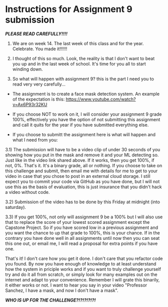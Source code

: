 # Instructions for Assignment 9 submission 

***PLEASE READ CAREFULLY!!!!***

1) We are on week 14. The last week of this class and for the year. Celebrate. You made it!!!!!!

2) I thought of this so much. Look, the reality is that I don't want to beat you up and in the last week of school. It's time for you all to start winding down. 

3) So what will happen with assignment 9?   this is the part I need you to read very very carefully...

- The assignment is to create a face mask detection system. An example of the expectation is this:  https://www.youtube.com/watch?v=Ax6P93r32KU

- If you choose NOT to work on it, I will consider your assignment 9 grade 100%, effectively you have the option of not submitting this assignment and call it quits for the year if you have submitted everything else. 

- If you choose to submitt the assignment here is what will happen and what I need from you:

3.1) The submission will have to be a video clip of under 30 seconds of you showing how you put in the mask and remove it and your ML detecting so. Just like in the video link shared above. If it works, then you get 100%, if not, 0%. That's it. It's a binary grade, all or nothing. If you choose to take on this challenge and submit, then email me with details for me to get to your video in case that you chose to post in an external cloud storage. I still expect you to commit your code via GitHub as you have done, but I will not use this as the basis of evaluation, this is just insurance that you didn't hack a video without code. 

3.2) Submission of the video has to be done by this Friday at midnight (into saturday).

3.3) If you get 100%, not only will assignment 9 be a 100% but I will also use that to replace the score of your lowest scored assignment except the Capstone Project. So if you have scored low in a previous assignment and you want the chance to up that grade to 100%, this is your chance. If in the contrary you have done well in all assignments until now then you can seat this one out, or email me, I will read a proposal for extra points if you have one.

That's it!   I don't care how you get it done. I don't care that you refactor code you found. By now you have enough of knowledge to at least understand how the system in priciple works and if you want to truly challenge yourself try and do it all from scratch, or simply look for many examples out on the internet and adapt to your convenience. Remember I will grate this binarily, it either works or not. I want to hear you say in your video "Professor Sanchez, I have a mask, and now I don't have a mask".

***WHO IS UP FOR THE CHALLENGE?!?!?!?!?!***